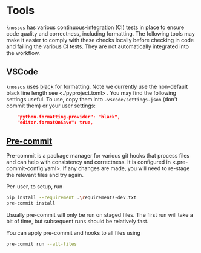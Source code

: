 # Tools

`knossos` has various continuous-integration (CI) tests in place to ensure code quality and correctness, including formatting. The following tools may make it easier to comply with these checks locally before checking in code and failing the various CI tests. They are not automatically integrated into the workflow.

## VSCode

`knossos` uses [black](https://github.com/psf/black) for formatting. Note we currently use the non-default black line length see <./pyproject.toml> . You may find the following settings useful. To use, copy them into `.vscode/settings.json` (don't commit them) or your user settings:

```json
    "python.formatting.provider": "black",
    "editor.formatOnSave": true,
```

## [Pre-commit](https://github.com/pre-commit)

Pre-commit is a package manager for various git hooks that process files and can help with consistency and correctness. It is configured in <.pre-commit-config.yaml>. If any changes are made, you will need to re-stage the relevant files and try again.

Per-user, to setup, run

```bash
pip install --requirement .\requirements-dev.txt
pre-commit install
```

Usually pre-commit will only be run on staged files. The first run will take a bit of time, but subsequent runs should be relatively fast.

You can apply pre-commit and hooks to all files using

```bash
pre-commit run --all-files
```
